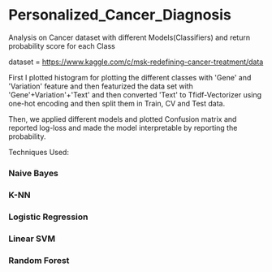 # Personalized_Cancer_Diagnosis
Analysis on Cancer dataset with different Models(Classifiers) and return probability score for each Class

dataset = https://www.kaggle.com/c/msk-redefining-cancer-treatment/data 

First I plotted histogram for plotting the different classes with 'Gene' and 'Variation' feature and then featurized the data set with 'Gene'+Variation'+'Text' and then converted 'Text' to Tfidf-Vectorizer using one-hot encoding and then split them in Train, CV and Test data.

Then, we applied different models and plotted Confusion matrix and reported log-loss and made the model interpretable by reporting the probability.

Techniques Used:

### Naive Bayes
### K-NN
### Logistic Regression
### Linear SVM
### Random Forest

